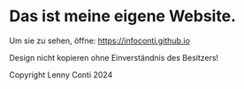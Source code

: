 # Das ist meine eigene Website.

Um sie zu sehen, öffne: https://infoconti.github.io

Design nicht kopieren ohne Einverständnis des Besitzers!

Copyright Lenny Conti 2024
